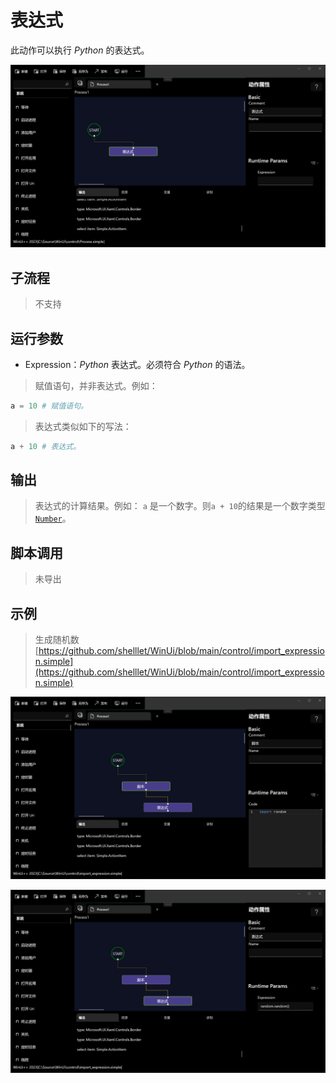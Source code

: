 # 表达式 
此动作可以执行 *Python* 的表达式。

![action](./images/013.png ':size=90%')

## 子流程
> 不支持


## 运行参数

* Expression：*Python* 表达式。必须符合 *Python* 的语法。

> 赋值语句，并非表达式。例如：
```python
a = 10 # 赋值语句。
```
> 表达式类似如下的写法：
```python
a + 10 # 表达式。
```
## 输出

> 表达式的计算结果。例如： `a` 是一个数字。则`a + 10`的结果是一个数字类型[`Number`](../../types/Number.md)。



## 脚本调用

> 未导出

## 示例

> 生成随机数 [https://github.com/shelllet/WinUi/blob/main/control/import_expression.simple](https://github.com/shelllet/WinUi/blob/main/control/import_expression.simple)

![action](./images/01.png ':size=90%')

![action](./images/02.png ':size=90%')

